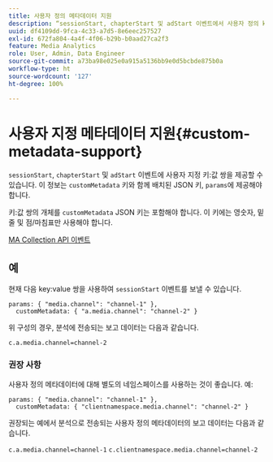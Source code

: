 ```yaml
---
title: 사용자 정의 메타데이터 지원
description: “sessionStart, chapterStart 및 adStart 이벤트에서 사용자 정의 key:value 쌍을 제공하는 방법에 대해 알아봅니다.”
uuid: df4109dd-9fca-4c33-a7d5-8e6eec257527
exl-id: 672fa804-4a4f-4f06-b29b-b0aad27ca2f3
feature: Media Analytics
role: User, Admin, Data Engineer
source-git-commit: a73ba98e025e0a915a5136bb9e0d5bcbde875b0a
workflow-type: ht
source-wordcount: '127'
ht-degree: 100%

---
```


# 사용자 지정 메타데이터 지원{#custom-metadata-support}

`sessionStart`, `chapterStart` 및 `adStart` 이벤트에 사용자 지정 키:값 쌍을 제공할 수 있습니다. 이 정보는 `customMetadata` 키와 함께 배치된 JSON 키, `params`에 제공해야 합니다.

키:값 쌍의 개체를 `customMetadata` JSON 키는 포함해야 합니다. 이 키에는 영숫자, 밑줄 및 점/마침표만 사용해야 합니다.

[MA Collection API 이벤트](../mc-api-ref/mc-api-events-req.md)

## 예

현재 다음 key:value 쌍을 사용하여 `sessionStart` 이벤트를 보낼 수 있습니다.

```
params: { "media.channel": "channel-1" },
  customMetadata: { "a.media.channel": "channel-2" }
```

위 구성의 경우, 분석에 전송되는 보고 데이터는 다음과 같습니다.

`c.a.media.channel=channel-2`

### 권장 사항

사용자 정의 메타데이터에 대해 별도의 네임스페이스를 사용하는 것이 좋습니다. 예:

```
params: { "media.channel": "channel-1" },
  customMetadata: { "clientnamespace.media.channel": "channel-2" }
```

권장되는 예에서 분석으로 전송되는 사용자 정의 메타데이터의 보고 데이터는 다음과 같습니다.

`c.a.media.channel=channel-1`
`c.clientnamespace.media.channel=channel-2`
